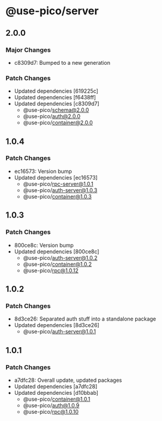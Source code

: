 # @use-pico/server

## 2.0.0

### Major Changes

- c8309d7: Bumped to a new generation

### Patch Changes

- Updated dependencies [619225c]
- Updated dependencies [f6438ff]
- Updated dependencies [c8309d7]
    - @use-pico/schema@2.0.0
    - @use-pico/auth@2.0.0
    - @use-pico/container@2.0.0

## 1.0.4

### Patch Changes

- ec16573: Version bump
- Updated dependencies [ec16573]
    - @use-pico/rpc-server@1.0.1
    - @use-pico/auth-server@1.0.3
    - @use-pico/container@1.0.3

## 1.0.3

### Patch Changes

- 800ce8c: Version bump
- Updated dependencies [800ce8c]
    - @use-pico/auth-server@1.0.2
    - @use-pico/container@1.0.2
    - @use-pico/rpc@1.0.12

## 1.0.2

### Patch Changes

- 8d3ce26: Separated auth stuff into a standalone package
- Updated dependencies [8d3ce26]
    - @use-pico/auth-server@1.0.1

## 1.0.1

### Patch Changes

- a7dfc28: Overall update, updated packages
- Updated dependencies [a7dfc28]
- Updated dependencies [d10bbab]
    - @use-pico/container@1.0.1
    - @use-pico/auth@1.0.9
    - @use-pico/rpc@1.0.10

